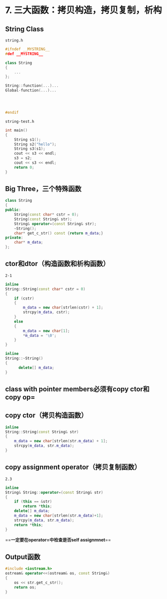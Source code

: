 # 7. 三大函数：拷贝构造，拷贝复制，析构

## String Class

`string.h`

```cpp
#ifndef __MYSTRING__
#def __MYSTRING__

class String
{
    ...
};

String::function(...)...
Global-function(...)...




#endif
```

`string-test.h`

```c++
int main()
{
    String s1();
    String s2("hello");
    String s3(s1);
    cout << s3 << endl;
    s3 = s2;
    cout << s3 << endl;
    return 0;
}
```

## Big Three，三个特殊函数

```cpp
class String
{
public:
    String(const char* cstr = 0);
    String(const String& str);
    String& operator=(const String& str);
    ~String();
    char* get_c_str() const {return m_data;}
private:
    char* m_data;
};
```

## ctor和dtor（构造函数和析构函数）

`2-1`

```cpp
inline
String::String(const char* cstr = 0)
{
    if (cstr)
    {
        m_data = new char[strlen(cstr) + 1];
        strcpy(m_data, cstr);
    }
    else
    {
        m_data = new char[1];
        *m_data = '\0';
    }
}

inline
String::~String()
{
      delete[] m_data;
}
```

## class with pointer members必须有copy ctor和copy op=

 ## copy ctor（拷贝构造函数）

```cpp
inline
String::String(const String& str)
{
    m_data = new char[strlen(str.m_data) + 1];
    strcpy(m_data, str.m_data); 
}
```

## copy assignment operator（拷贝复制函数）

`2.3`

```cpp
inline
String& String::operator=(const String& str)
{
    if (this == &str)
        return *this;
    delete[] m_data;
    m_data = new char[strlen(str.m_data)+1];
    strcpy(m_data, str.m_data);
    return *this;
}
```

==**一定要在operator=中检查是否self assignmnet**==

## Output函数

```cpp
#include <iostream.h>
ostream& operator<<(ostream& os, const String&)
{
    os << str.get_c_str();
    return os;
}
```



 